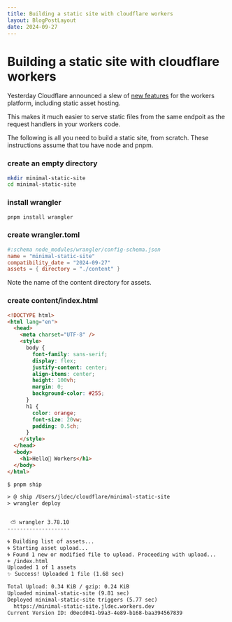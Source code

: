 ```yaml
---
title: Building a static site with cloudflare workers
layout: BlogPostLayout
date: 2024-09-27
---
```

# Building a static site with cloudflare workers

Yesterday Cloudflare announced a slew of [new features](https://blog.cloudflare.com/builder-day-2024-announcements/) for the workers platform, including static asset hosting.

This makes it much easier to serve static files from the same endpoit as the request handlers in your workers code.

The following is all you need to build a static site, from scratch.
These instructions assume that tou have node and pnpm.

### create an empty directory
```sh
mkdir minimal-static-site
cd minimal-static-site
```

### install wrangler
```sh
pnpm install wrangler
```

### create wrangler.toml
```toml
#:schema node_modules/wrangler/config-schema.json
name = "minimal-static-site"
compatibility_date = "2024-09-27"
assets = { directory = "./content" }
```
Note the name of the content directory for assets.

### create content/index.html

```html
<!DOCTYPE html>
<html lang="en">
  <head>
    <meta charset="UTF-8" />
    <style>
      body {
        font-family: sans-serif;
        display: flex;
        justify-content: center;
        align-items: center;
        height: 100vh;
        margin: 0;
        background-color: #255;
      }
      h1 {
        color: orange;
        font-size: 20vw;
        padding: 0.5ch;
      }
    </style>
  </head>
  <body>
    <h1>Hello👋 Workers</h1>
  </body>
</html>
```







```txt
$ pnpm ship

> @ ship /Users/jldec/cloudflare/minimal-static-site
> wrangler deploy


 ⛅️ wrangler 3.78.10
--------------------

🌀 Building list of assets...
🌀 Starting asset upload...
🌀 Found 1 new or modified file to upload. Proceeding with upload...
+ /index.html
Uploaded 1 of 1 assets
✨ Success! Uploaded 1 file (1.68 sec)

Total Upload: 0.34 KiB / gzip: 0.24 KiB
Uploaded minimal-static-site (9.81 sec)
Deployed minimal-static-site triggers (5.77 sec)
  https://minimal-static-site.jldec.workers.dev
Current Version ID: d0ecd041-b9a3-4e89-b168-baa394567839
```